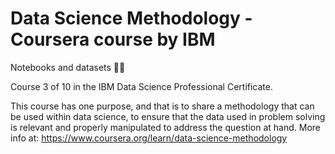 # Data Science Methodology - Coursera course by IBM

Notebooks and datasets 👨‍💻

Course 3 of 10 in the IBM Data Science Professional Certificate.

This course has one purpose, and that is to share a methodology that can be used within data science, to ensure that the data used in problem solving is relevant and properly manipulated to address the question at hand.
More info at: https://www.coursera.org/learn/data-science-methodology
